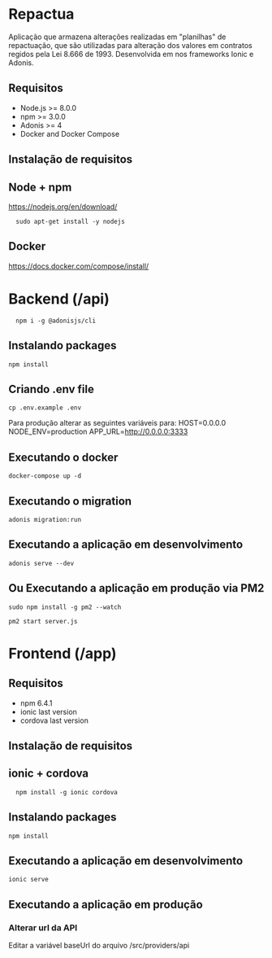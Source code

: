 # Repactua

Aplicação que armazena alterações realizadas em "planilhas" de repactuação, que são utilizadas para alteração dos valores em contratos regidos pela Lei 8.666 de 1993.
Desenvolvida em nos frameworks Ionic e Adonis.

## Requisitos

- Node.js >= 8.0.0
- npm >= 3.0.0
- Adonis >= 4
- Docker and Docker Compose

## Instalação de requisitos

## Node + npm

https://nodejs.org/en/download/

```
  sudo apt-get install -y nodejs
```

## Docker

https://docs.docker.com/compose/install/

# Backend (/api)

```
  npm i -g @adonisjs/cli
```

## Instalando packages

```
npm install
```

## Criando .env file

```
cp .env.example .env
```

Para produção alterar as seguintes variáveis para:
HOST=0.0.0.0
NODE_ENV=production
APP_URL=http://0.0.0.0:3333

## Executando o docker

```
docker-compose up -d
```

## Executando o migration

```
adonis migration:run
```

## Executando a aplicação em desenvolvimento

```
adonis serve --dev
```

## Ou Executando a aplicação em produção via PM2

```
sudo npm install -g pm2 --watch

pm2 start server.js
```

# Frontend (/app)

## Requisitos

- npm 6.4.1
- ionic last version
- cordova last version

## Instalação de requisitos

## ionic + cordova

```
  npm install -g ionic cordova
```

## Instalando packages

```
npm install
```

## Executando a aplicação em desenvolvimento

```
ionic serve
```

## Executando a aplicação em produção

### Alterar url da API

Editar a variável baseUrl do arquivo /src/providers/api

